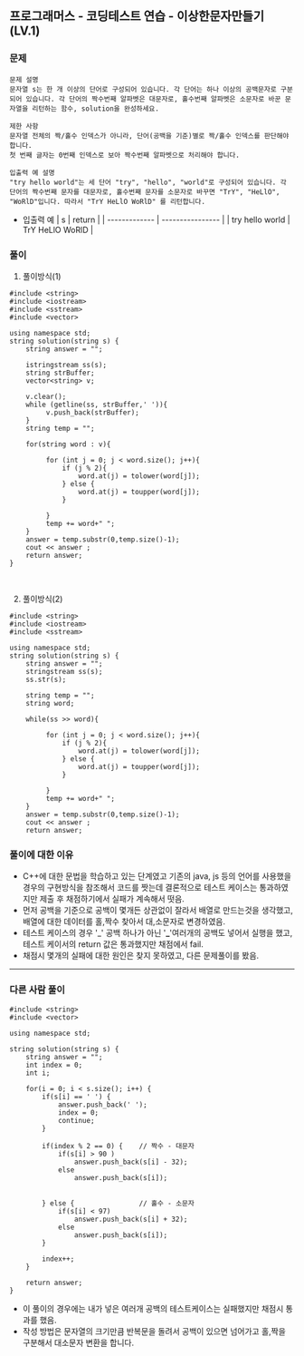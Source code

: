 ## 프로그래머스 - 코딩테스트 연습 - 이상한문자만들기 (LV.1)

### 문제

```
문제 설명
문자열 s는 한 개 이상의 단어로 구성되어 있습니다. 각 단어는 하나 이상의 공백문자로 구분되어 있습니다. 각 단어의 짝수번째 알파벳은 대문자로, 홀수번째 알파벳은 소문자로 바꾼 문자열을 리턴하는 함수, solution을 완성하세요.

제한 사항
문자열 전체의 짝/홀수 인덱스가 아니라, 단어(공백을 기준)별로 짝/홀수 인덱스를 판단해야합니다.
첫 번째 글자는 0번째 인덱스로 보아 짝수번째 알파벳으로 처리해야 합니다.

입출력 예 설명
"try hello world"는 세 단어 "try", "hello", "world"로 구성되어 있습니다. 각 단어의 짝수번째 문자를 대문자로, 홀수번째 문자를 소문자로 바꾸면 "TrY", "HeLlO", "WoRlD"입니다. 따라서 "TrY HeLlO WoRlD" 를 리턴합니다.

```

- 입출력 예
  | s | return |
  | ------------- | ---------------- |
  | try hello world | TrY HeLlO WoRlD |

### 풀이

1. 풀이방식(1)

```
#include <string>
#include <iostream>
#include <sstream>
#include <vector>

using namespace std;
string solution(string s) {
    string answer = "";

    istringstream ss(s);
    string strBuffer;
    vector<string> v;

    v.clear();
    while (getline(ss, strBuffer,' ')){
         v.push_back(strBuffer);
    }
    string temp = "";

    for(string word : v){

         for (int j = 0; j < word.size(); j++){
             if (j % 2){
                 word.at(j) = tolower(word[j]);
             } else {
                 word.at(j) = toupper(word[j]);
             }

         }
         temp += word+" ";
    }
    answer = temp.substr(0,temp.size()-1);
    cout << answer ;
    return answer;
}
```

<br/>

2. 풀이방식(2)

```
#include <string>
#include <iostream>
#include <sstream>

using namespace std;
string solution(string s) {
    string answer = "";
    stringstream ss(s);
    ss.str(s);

    string temp = "";
    string word;

    while(ss >> word){

         for (int j = 0; j < word.size(); j++){
             if (j % 2){
                 word.at(j) = tolower(word[j]);
             } else {
                 word.at(j) = toupper(word[j]);
             }

         }
         temp += word+" ";
    }
    answer = temp.substr(0,temp.size()-1);
    cout << answer ;
    return answer;
```

### 풀이에 대한 이유

- C++에 대한 문법을 학습하고 있는 단계였고 기존의 java, js 등의 언어를 사용했을 경우의 구현방식을 참조해서 코드를 짯는데 결론적으로 테스트 케이스는 통과하였지만 제출 후 채점하기에서 실패가 계속해서 떳음.
- 먼저 공백을 기준으로 공백이 몇개든 상관없이 잘라서 배열로 만드는것을 생각했고, 배열에 대한 데이터를 홀,짝수 찾아서 대,소문자로 변경하였음.
- 테스트 케이스의 경우 '\_' 공백 하나가 아닌 '**\_**'여러개의 공백도 넣어서 실행을 했고, 테스트 케이서의 return 값은 통과했지만 채점에서 fail.
- 채점시 몇개의 실패에 대한 원인은 찾지 못하였고, 다른 문제풀이를 봤음.

<hr/>

### 다른 사람 풀이

```
#include <string>
#include <vector>

using namespace std;

string solution(string s) {
    string answer = "";
    int index = 0;
    int i;

    for(i = 0; i < s.size(); i++) {
        if(s[i] == ' ') {
            answer.push_back(' ');
            index = 0;
            continue;
        }

        if(index % 2 == 0) {    // 짝수 - 대문자
            if(s[i] > 90 )
                answer.push_back(s[i] - 32);
            else
                answer.push_back(s[i]);


        } else {                // 홀수 - 소문자
            if(s[i] < 97)
                answer.push_back(s[i] + 32);
            else
                answer.push_back(s[i]);
        }

        index++;
    }

    return answer;
}
```

- 이 풀이의 경우에는 내가 넣은 여러개 공백의 테스트케이스는 실패했지만 채점시 통과를 했음.
- 작성 방법은 문자열의 크기만큼 반복문을 돌려서 공백이 있으면 넘어가고 홀,짝을 구분해서 대소문자 변환을 합니다.
